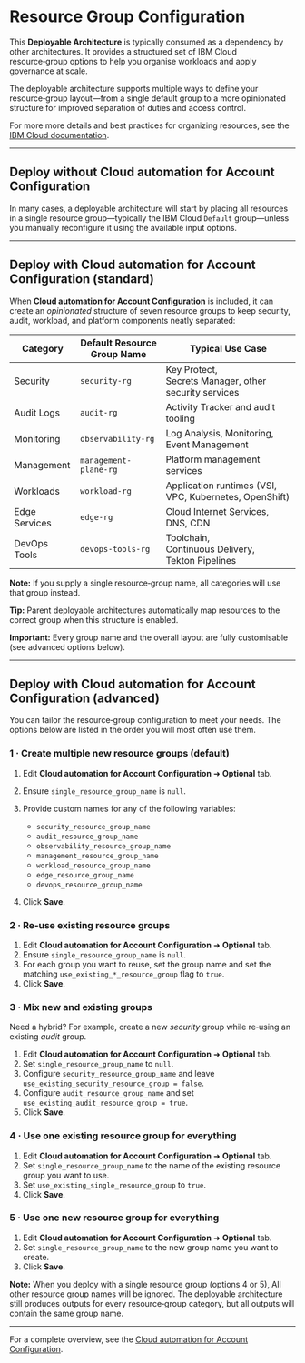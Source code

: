 # Resource Group Configuration

This **Deployable Architecture** is typically consumed as a dependency by other architectures. It provides a structured set of IBM Cloud resource‑group options to help you organise workloads and apply governance at scale.

The deployable architecture supports multiple ways to define your resource‑group layout—from a single default group to a more opinionated structure for improved separation of duties and access control.

For more more details and best practices for organizing resources, see the [IBM Cloud documentation](https://cloud.ibm.com/docs/account?topic=account-account_setup).

---

## Deploy without Cloud automation for Account Configuration

In many cases, a deployable architecture will start by placing all resources in a single resource group—typically the IBM Cloud `Default` group—unless you manually reconfigure it using the available input options.

---

## Deploy with Cloud automation for Account Configuration (standard)

When **Cloud automation for Account Configuration** is included, it can create an *opinionated* structure of seven resource groups to keep security, audit, workload, and platform components neatly separated:

| Category      | Default Resource Group Name | Typical Use Case                                       |
| ------------- | --------------------------- | ------------------------------------------------------ |
| Security      | `security-rg`               | Key Protect, Secrets Manager, other security services  |
| Audit Logs    | `audit-rg`                  | Activity Tracker and audit tooling                     |
| Monitoring    | `observability-rg`          | Log Analysis, Monitoring, Event Management             |
| Management    | `management-plane-rg`       | Platform management services                           |
| Workloads     | `workload-rg`               | Application runtimes (VSI, VPC, Kubernetes, OpenShift) |
| Edge Services | `edge-rg`                   | Cloud Internet Services, DNS, CDN                      |
| DevOps Tools  | `devops-tools-rg`           | Toolchain, Continuous Delivery, Tekton Pipelines       |

**Note:** If you supply a single resource‑group name, all categories will use that group instead.

**Tip:** Parent deployable architectures automatically map resources to the correct group when this structure is enabled.

**Important:** Every group name and the overall layout are fully customisable (see advanced options below).

---

## Deploy with Cloud automation for Account Configuration (advanced)

You can tailor the resource‑group configuration to meet your needs. The options below are listed in the order you will most often use them.

### 1 · Create multiple **new** resource groups (default)

1. Edit **Cloud automation for Account Configuration** ➜ **Optional** tab.
2. Ensure `single_resource_group_name` is `null`.
3. Provide custom names for any of the following variables:

   * `security_resource_group_name`
   * `audit_resource_group_name`
   * `observability_resource_group_name`
   * `management_resource_group_name`
   * `workload_resource_group_name`
   * `edge_resource_group_name`
   * `devops_resource_group_name`
4. Click **Save**.

### 2 · Re‑use **existing** resource groups

1. Edit **Cloud automation for Account Configuration** ➜ **Optional** tab.
2. Ensure `single_resource_group_name` is `null`.
3. For each group you want to reuse, set the group name and set the matching `use_existing_*_resource_group` flag to `true`.
4. Click **Save**.

### 3 · Mix new and existing groups

Need a hybrid? For example, create a new *security* group while re‑using an existing *audit* group.

1. Edit **Cloud automation for Account Configuration** ➜ **Optional** tab.
2. Set `single_resource_group_name` to `null`.
3. Configure `security_resource_group_name` and leave `use_existing_security_resource_group = false`.
4. Configure `audit_resource_group_name` and set `use_existing_audit_resource_group = true`.
5. Click **Save**.

### 4 · Use one **existing** resource group for everything

1. Edit **Cloud automation for Account Configuration** ➜ **Optional** tab.
2. Set `single_resource_group_name` to the name of the existing resource group you want to use.
3. Set `use_existing_single_resource_group` to `true`.
4. Click **Save**.

### 5 · Use one **new** resource group for everything

1. Edit **Cloud automation for Account Configuration** ➜ **Optional** tab.
2. Set `single_resource_group_name` to the new group name you want to create.
3. Click **Save**.

**Note:** When you deploy with a single resource group (options 4 or 5), All other resource group names will be ignored. The deployable architecture still produces outputs for every resource‑group category, but all outputs will contain the same group name.

---

For a complete overview, see the [Cloud automation for Account Configuration](https://github.com/terraform-ibm-modules/terraform-ibm-account-infrastructure-base/tree/main/docs/about.md).
